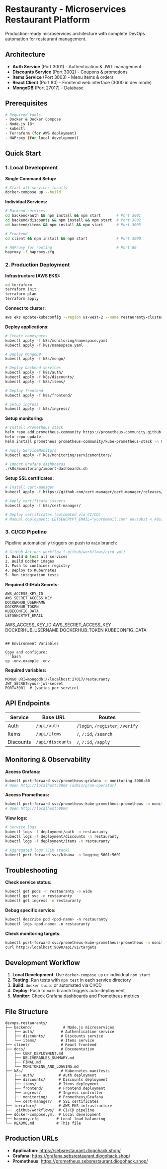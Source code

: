 # Restauranty - Microservices Restaurant Platform

Production-ready microservices architecture with complete DevOps automation for restaurant management.

## Architecture

- **Auth Service** (Port 3001) - Authentication & JWT management
- **Discounts Service** (Port 3002) - Coupons & promotions  
- **Items Service** (Port 3003) - Menu items & orders
- **React Client** (Port 80) - Frontend web interface (3000 in dev mode)
- **MongoDB** (Port 27017) - Database

## Prerequisites

```bash
# Required tools
- Docker & Docker Compose
- Node.js 18+
- kubectl
- Terraform (for AWS deployment)
- HAProxy (for local development)
```

## Quick Start

### 1. Local Development

**Single Command Setup:**
```bash
# Start all services locally
docker-compose up --build
```

**Individual Services:**
```bash
# Backend services
cd backend/auth && npm install && npm start       # Port 3001
cd backend/discounts && npm install && npm start  # Port 3002  
cd backend/items && npm install && npm start      # Port 3003

# Frontend
cd client && npm install && npm start             # Port 3000

# HAProxy for routing                             # Port 80
haproxy -f haproxy.cfg
```

### 2. Production Deployment

**Infrastructure (AWS EKS):**
```bash
cd terraform
terraform init
terraform plan
terraform apply
```

**Connect to cluster:**
```bash
aws eks update-kubeconfig --region us-west-2 --name restauranty-cluster
```

**Deploy applications:**
```bash
# Create namespaces
kubectl apply -f k8s/monitoring/namespace.yaml
kubectl apply -f k8s/namespace.yaml

# Deploy MongoDB
kubectl apply -f k8s/mongo/

# Deploy backend services
kubectl apply -f k8s/auth/
kubectl apply -f k8s/discounts/
kubectl apply -f k8s/items/

# Deploy frontend
kubectl apply -f k8s/frontend/

# Setup ingress
kubectl apply -f k8s/ingress/
```

**Setup monitoring:**
```bash
# Install Prometheus stack
helm repo add prometheus-community https://prometheus-community.github.io/helm-charts
helm repo update
helm install prometheus prometheus-community/kube-prometheus-stack -n monitoring

# Apply ServiceMonitors
kubectl apply -f k8s/monitoring/servicemonitors/

# Import Grafana dashboards
./k8s/monitoring/import-dashboards.sh
```

**Setup SSL certificates:**
```bash
# Install cert-manager
kubectl apply -f https://github.com/cert-manager/cert-manager/releases/download/v1.12.0/cert-manager.yaml

# Apply certificate issuers
kubectl apply -f k8s/cert-manager/

# Deploy certificates (automated via CI/CD)
# Manual deployment: LETSENCRYPT_EMAIL="your@email.com" envsubst < k8s/cert-manager/letsencrypt-prod.yaml | kubectl apply -f -
```

### 3. CI/CD Pipeline

Pipeline automatically triggers on push to `main` branch:

```bash
# GitHub Actions workflow (.github/workflows/cicd.yml)
1. Build & test all services
2. Build Docker images  
3. Push to container registry
4. Deploy to Kubernetes
5. Run integration tests
```

**Required GitHub Secrets:**
```
AWS_ACCESS_KEY_ID
AWS_SECRET_ACCESS_KEY  
DOCKERHUB_USERNAME
DOCKERHUB_TOKEN
KUBECONFIG_DATA
LETSENCRYPT_EMAIL
```
AWS_ACCESS_KEY_ID
AWS_SECRET_ACCESS_KEY  
DOCKERHUB_USERNAME
DOCKERHUB_TOKEN
KUBECONFIG_DATA
```

## Environment Variables

Copy and configure:
```bash
cp .env.example .env
```

**Required variables:**
```
MONGO_URI=mongodb://localhost:27017/restauranty
JWT_SECRET=your-jwt-secret
PORT=3001  # (varies per service)
```

## API Endpoints

| Service | Base URL | Routes |
|---------|----------|--------|
| Auth | `/api/auth` | `/login`, `/register`, `/verify` |
| Items | `/api/items` | `/`, `/:id`, `/search` |
| Discounts | `/api/discounts` | `/`, `/:id`, `/apply` |

## Monitoring & Observability

**Access Grafana:**
```bash
kubectl port-forward svc/prometheus-grafana -n monitoring 3000:80
# Open http://localhost:3000 (admin/prom-operator)
```

**Access Prometheus:**
```bash
kubectl port-forward svc/prometheus-kube-prometheus-prometheus -n monitoring 9090:9090
# Open http://localhost:9090
```

**View logs:**
```bash
# Service logs
kubectl logs -f deployment/auth -n restauranty
kubectl logs -f deployment/discounts -n restauranty  
kubectl logs -f deployment/items -n restauranty

# Aggregated logs (ELK stack)
kubectl port-forward svc/kibana -n logging 5601:5601
```

## Troubleshooting

**Check service status:**
```bash
kubectl get pods -n restauranty -o wide
kubectl get svc -n restauranty
kubectl get ingress -n restauranty
```

**Debug specific service:**
```bash
kubectl describe pod <pod-name> -n restauranty
kubectl logs <pod-name> -n restauranty
```

**Check monitoring targets:**
```bash
kubectl port-forward svc/prometheus-kube-prometheus-prometheus -n monitoring 9090:9090
curl http://localhost:9090/api/v1/targets
```

## Development Workflow

1. **Local Development**: Use `docker-compose up` or individual `npm start`
2. **Testing**: Run tests with `npm test` in each service directory
3. **Build**: `docker build` or automated via CI/CD
4. **Deploy**: Push to `main` branch triggers auto-deployment
5. **Monitor**: Check Grafana dashboards and Prometheus metrics

## File Structure

```
devops.restauranty/
├── backend/              # Node.js microservices
│   ├── auth/            # Authentication service
│   ├── discounts/       # Discounts service  
│   └── items/           # Items service
├── client/              # React frontend
├── docs/                # Documentation
│   ├── CERT_DEPLOYMENT.md
│   ├── DELIVERABLES_SUMMARY.md
│   ├── FINAL.md
│   └── MONITORING_AND_LOGGING.md
├── k8s/                 # Kubernetes manifests
│   ├── auth/           # Auth deployment
│   ├── discounts/      # Discounts deployment
│   ├── items/          # Items deployment
│   ├── frontend/       # Frontend deployment
│   ├── ingress/        # Ingress controller
│   ├── monitoring/     # Prometheus/Grafana
│   └── cert-manager/   # SSL certificates
├── terraform/          # AWS EKS infrastructure
├── .github/workflows/  # CI/CD pipeline
├── docker-compose.yml  # Local development
├── haproxy.cfg        # Local load balancing
└── README.md          # This file
```

## Production URLs

- **Application**: https://sebsrestaurant.diogohack.shop/
- **Grafana**: https://grafana.sebsrestaurant.diogohack.shop/
- **Prometheus**: https://prometheus.sebsrestaurant.diogohack.shop/
